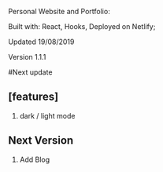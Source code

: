 Personal Website and Portfolio:

Built with: React, Hooks, Deployed on Netlify;

Updated 19/08/2019

Version 1.1.1

#Next update

## [features]
1. dark / light mode

## Next Version
1. Add Blog